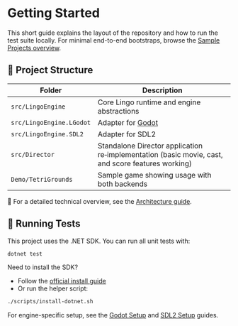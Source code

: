 # Getting Started

This short guide explains the layout of the repository and how to run the test suite locally.
For minimal end-to-end bootstraps, browse the [Sample Projects overview](../Samples/ReadMe.md).

## 📁 Project Structure

| Folder | Description |
|--------|-------------|
| `src/LingoEngine` | Core Lingo runtime and engine abstractions |
| `src/LingoEngine.LGodot` | Adapter for [Godot](https://godotengine.org/) |
| `src/LingoEngine.SDL2` | Adapter for SDL2 |
| `src/Director` | Standalone Director application re‑implementation (basic movie, cast, and score features working) |
| `Demo/TetriGrounds` | Sample game showing usage with both backends |

🔎 For a detailed technical overview, see the [Architecture guide](design/Architecture.md).

## 🧪 Running Tests

This project uses the .NET SDK. You can run all unit tests with:

```bash
dotnet test
```

Need to install the SDK?

- Follow the [official install guide](https://learn.microsoft.com/dotnet/core/install/)
- Or run the helper script:

```bash
./scripts/install-dotnet.sh
```

For engine-specific setup, see the [Godot Setup](GodotSetup.md) and [SDL2 Setup](SDLSetup.md) guides.


